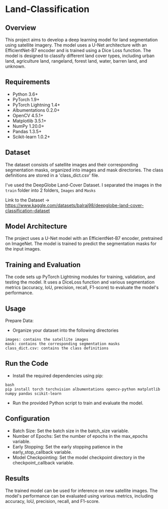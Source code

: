 # Land-Classification

## Overview

This project aims to develop a deep learning model for land segmentation using satellite imagery. The model uses a U-Net architecture with an EfficientNet-B7 encoder and is trained using a Dice Loss function. The model is designed to classify different land cover types, including urban land, agriculture land, rangeland, forest land, water, barren land, and unknown.

## Requirements
- Python 3.6+
- PyTorch 1.9+
- PyTorch Lightning 1.4+
- Albumentations 0.2.0+
- OpenCV 4.5.1+
- Matplotlib 3.5.1+
- NumPy 1.20.0+
- Pandas 1.3.5+
- Scikit-learn 1.0.2+


## Dataset

The dataset consists of satellite images and their corresponding segmentation masks, organized into images and mask directories. The class definitions are stored in a 'class_dict.csv' file.

I've used the DeepGlobe Land-Cover Dataset. I separated the images in the `train` folder into 2 folders, `Images` and `Masks`

Link to the Dataset -> https://www.kaggle.com/datasets/balraj98/deepglobe-land-cover-classification-dataset


## Model Architecture
The project uses a U-Net model with an EfficientNet-B7 encoder, pretrained on ImageNet. The model is trained to predict the segmentation masks for the input images.


## Training and Evaluation
The code sets up PyTorch Lightning modules for training, validation, and testing the model. It uses a DiceLoss function and various segmentation metrics (accuracy, IoU, precision, recall, F1-score) to evaluate the model's performance.


## Usage
Prepare Data:
- Organize your dataset into the following directories
```
images: contains the satellite images
mask: contains the corresponding segmentation masks
class_dict.csv: contains the class definitions
```

## Run the Code
- Install the required dependencies using pip:
```
bash
pip install torch torchvision albumentations opencv-python matplotlib numpy pandas scikit-learn
```

- Run the provided Python script to train and evaluate the model.


## Configuration
- Batch Size: Set the batch size in the batch_size variable.
- Number of Epochs: Set the number of epochs in the max_epochs variable.
- Early Stopping: Set the early stopping patience in the early_stop_callback variable.
- Model Checkpointing: Set the model checkpoint directory in the checkpoint_callback variable.


## Results
The trained model can be used for inference on new satellite images. The model's performance can be evaluated using various metrics, including accuracy, IoU, precision, recall, and F1-score.
